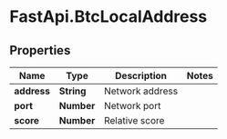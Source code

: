 # FastApi.BtcLocalAddress

## Properties

Name | Type | Description | Notes
------------ | ------------- | ------------- | -------------
**address** | **String** | Network address | 
**port** | **Number** | Network port | 
**score** | **Number** | Relative score | 



